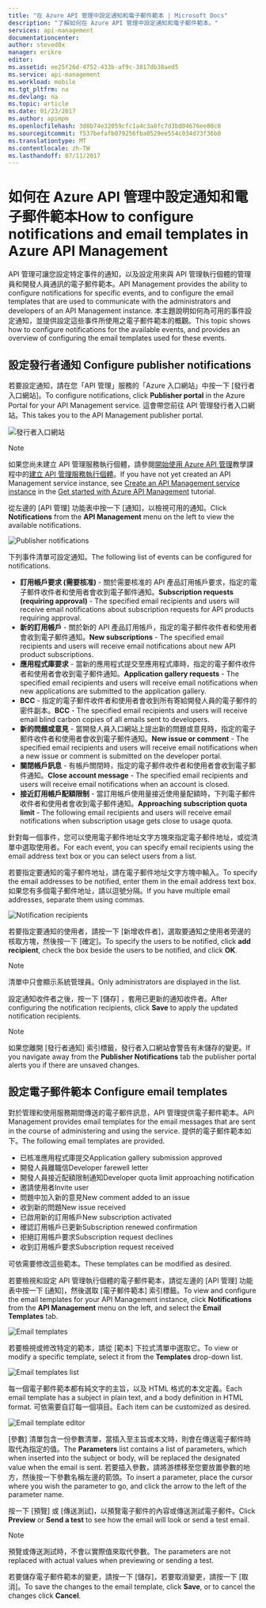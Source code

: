 ```yaml
---
title: "在 Azure API 管理中設定通知和電子郵件範本 | Microsoft Docs"
description: "了解如何在 Azure API 管理中設定通知和電子郵件範本。"
services: api-management
documentationcenter: 
author: steved0x
manager: erikre
editor: 
ms.assetid: ee25f26d-4752-433b-af9c-3817db38aed5
ms.service: api-management
ms.workload: mobile
ms.tgt_pltfrm: na
ms.devlang: na
ms.topic: article
ms.date: 01/23/2017
ms.author: apimpm
ms.openlocfilehash: 3d8b74e32059cfc1a4c3a8fc7d3bd04676ee80c8
ms.sourcegitcommit: f537befafb079256fba0529ee554c034d73f36b0
ms.translationtype: MT
ms.contentlocale: zh-TW
ms.lasthandoff: 07/11/2017
---
```

# <a name="how-to-configure-notifications-and-email-templates-in-azure-api-management"></a><span data-ttu-id="ac50a-103">如何在 Azure API 管理中設定通知和電子郵件範本</span><span class="sxs-lookup"><span data-stu-id="ac50a-103">How to configure notifications and email templates in Azure API Management</span></span>
<span data-ttu-id="ac50a-104">API 管理可讓您設定特定事件的通知，以及設定用來與 API 管理執行個體的管理員和開發人員通訊的電子郵件範本。</span><span class="sxs-lookup"><span data-stu-id="ac50a-104">API Management provides the ability to configure notifications for specific events, and to configure the email templates that are used to communicate with the administrators and developers of an API Management instance.</span></span> <span data-ttu-id="ac50a-105">本主題說明如何為可用的事件設定通知，並提供設定這些事件所使用之電子郵件範本的概觀。</span><span class="sxs-lookup"><span data-stu-id="ac50a-105">This topic shows how to configure notifications for the available events, and provides an overview of configuring the email templates used for these events.</span></span>

## <span data-ttu-id="ac50a-106"><a name="publisher-notifications"> </a>設定發行者通知</span><span class="sxs-lookup"><span data-stu-id="ac50a-106"><a name="publisher-notifications"> </a>Configure publisher notifications</span></span>
<span data-ttu-id="ac50a-107">若要設定通知，請在您「API 管理」服務的「Azure 入口網站」中按一下 [發行者入口網站]。</span><span class="sxs-lookup"><span data-stu-id="ac50a-107">To configure notifications, click **Publisher portal** in the Azure Portal for your API Management service.</span></span> <span data-ttu-id="ac50a-108">這會帶您前往 API 管理發行者入口網站。</span><span class="sxs-lookup"><span data-stu-id="ac50a-108">This takes you to the API Management publisher portal.</span></span>

![發行者入口網站][api-management-management-console]

> [!NOTE] 
> <span data-ttu-id="ac50a-110">如果您尚未建立 API 管理服務執行個體，請參閱[開始使用 Azure API 管理][Get started with Azure API Management]教學課程中的[建立 API 管理服務執行個體][Create an API Management service instance]。</span><span class="sxs-lookup"><span data-stu-id="ac50a-110">If you have not yet created an API Management service instance, see [Create an API Management service instance][Create an API Management service instance] in the [Get started with Azure API Management][Get started with Azure API Management] tutorial.</span></span>

<span data-ttu-id="ac50a-111">從左邊的 [API 管理] 功能表中按一下 [通知]，以檢視可用的通知。</span><span class="sxs-lookup"><span data-stu-id="ac50a-111">Click **Notifications** from the **API Management** menu on the left to view the available notifications.</span></span>

![Publisher notifications][api-management-publisher-notifications]

<span data-ttu-id="ac50a-113">下列事件清單可設定通知。</span><span class="sxs-lookup"><span data-stu-id="ac50a-113">The following list of events can be configured for notifications.</span></span>

* <span data-ttu-id="ac50a-114">**訂用帳戶要求 (需要核准)** - 關於需要核准的 API 產品訂用帳戶要求，指定的電子郵件收件者和使用者會收到電子郵件通知。</span><span class="sxs-lookup"><span data-stu-id="ac50a-114">**Subscription requests (requiring approval)** - The specified email recipients and users will receive email notifications about subscription requests for API products requiring approval.</span></span>
* <span data-ttu-id="ac50a-115">**新的訂用帳戶** - 關於新的 API 產品訂用帳戶，指定的電子郵件收件者和使用者會收到電子郵件通知。</span><span class="sxs-lookup"><span data-stu-id="ac50a-115">**New subscriptions** - The specified email recipients and users will receive email notifications about new API product subscriptions.</span></span>
* <span data-ttu-id="ac50a-116">**應用程式庫要求** - 當新的應用程式提交至應用程式庫時，指定的電子郵件收件者和使用者會收到電子郵件通知。</span><span class="sxs-lookup"><span data-stu-id="ac50a-116">**Application gallery requests** - The specified email recipients and users will receive email notifications when new applications are submitted to the application gallery.</span></span>
* <span data-ttu-id="ac50a-117">**BCC** - 指定的電子郵件收件者和使用者會收到所有寄給開發人員的電子郵件的密件副本。</span><span class="sxs-lookup"><span data-stu-id="ac50a-117">**BCC** - The specified email recipients and users will receive email blind carbon copies of all emails sent to developers.</span></span>
* <span data-ttu-id="ac50a-118">**新的問題或意見** - 當開發人員入口網站上提出新的問題或意見時，指定的電子郵件收件者和使用者會收到電子郵件通知。</span><span class="sxs-lookup"><span data-stu-id="ac50a-118">**New issue or comment** - The specified email recipients and users will receive email notifications when a new issue or comment is submitted on the developer portal.</span></span>
* <span data-ttu-id="ac50a-119">**關閉帳戶訊息** - 有帳戶關閉時，指定的電子郵件收件者和使用者會收到電子郵件通知。</span><span class="sxs-lookup"><span data-stu-id="ac50a-119">**Close account message** - The specified email recipients and users will receive email notifications when an account is closed.</span></span>
* <span data-ttu-id="ac50a-120">**接近訂用帳戶配額限制** - 當訂用帳戶使用量接近使用量配額時，下列電子郵件收件者和使用者會收到電子郵件通知。</span><span class="sxs-lookup"><span data-stu-id="ac50a-120">**Approaching subscription quota limit** - The following email recipients and users will receive email notifications when subscription usage gets close to usage quota.</span></span>

<span data-ttu-id="ac50a-121">針對每一個事件，您可以使用電子郵件地址文字方塊來指定電子郵件地址，或從清單中選取使用者。</span><span class="sxs-lookup"><span data-stu-id="ac50a-121">For each event, you can specify email recipients using the email address text box or you can select users from a list.</span></span>

<span data-ttu-id="ac50a-122">若要指定要通知的電子郵件地址，請在電子郵件地址文字方塊中輸入。</span><span class="sxs-lookup"><span data-stu-id="ac50a-122">To specify the email addresses to be notified, enter them in the email address text box.</span></span> <span data-ttu-id="ac50a-123">如果您有多個電子郵件地址，請以逗號分隔。</span><span class="sxs-lookup"><span data-stu-id="ac50a-123">If you have multiple email addresses, separate them using commas.</span></span>

![Notification recipients][api-management-email-addresses]

<span data-ttu-id="ac50a-125">若要指定要通知的使用者，請按一下 [新增收件者]，選取要通知之使用者旁邊的核取方塊，然後按一下 [確定]。</span><span class="sxs-lookup"><span data-stu-id="ac50a-125">To specify the users to be notified, click **add recipient**, check the box beside the users to be notified, and click **OK**.</span></span>

> [!NOTE] 
> <span data-ttu-id="ac50a-126">清單中只會顯示系統管理員。</span><span class="sxs-lookup"><span data-stu-id="ac50a-126">Only administrators are displayed in the list.</span></span>


<span data-ttu-id="ac50a-127">設定通知收件者之後，按一下 [儲存]  ，套用已更新的通知收件者。</span><span class="sxs-lookup"><span data-stu-id="ac50a-127">After configuring the notification recipients, click **Save** to apply the updated notification recipients.</span></span>

> [!NOTE] 
> <span data-ttu-id="ac50a-128">如果您離開 [發行者通知]  索引標籤，發行者入口網站會警告有未儲存的變更。</span><span class="sxs-lookup"><span data-stu-id="ac50a-128">If you navigate away from the **Publisher Notifications** tab the publisher portal alerts you if there are unsaved changes.</span></span>


## <span data-ttu-id="ac50a-129"><a name="email-templates"> </a>設定電子郵件範本</span><span class="sxs-lookup"><span data-stu-id="ac50a-129"><a name="email-templates"> </a>Configure email templates</span></span>
<span data-ttu-id="ac50a-130">對於管理和使用服務期間傳送的電子郵件訊息，API 管理提供電子郵件範本。</span><span class="sxs-lookup"><span data-stu-id="ac50a-130">API Management provides email templates for the email messages that are sent in the course of administering and using the service.</span></span> <span data-ttu-id="ac50a-131">提供的電子郵件範本如下。</span><span class="sxs-lookup"><span data-stu-id="ac50a-131">The following email templates are provided.</span></span>

* <span data-ttu-id="ac50a-132">已核准應用程式庫提交</span><span class="sxs-lookup"><span data-stu-id="ac50a-132">Application gallery submission approved</span></span>
* <span data-ttu-id="ac50a-133">開發人員離職信</span><span class="sxs-lookup"><span data-stu-id="ac50a-133">Developer farewell letter</span></span>
* <span data-ttu-id="ac50a-134">開發人員接近配額限制通知</span><span class="sxs-lookup"><span data-stu-id="ac50a-134">Developer quota limit approaching notification</span></span>
* <span data-ttu-id="ac50a-135">邀請使用者</span><span class="sxs-lookup"><span data-stu-id="ac50a-135">Invite user</span></span>
* <span data-ttu-id="ac50a-136">問題中加入新的意見</span><span class="sxs-lookup"><span data-stu-id="ac50a-136">New comment added to an issue</span></span>
* <span data-ttu-id="ac50a-137">收到新的問題</span><span class="sxs-lookup"><span data-stu-id="ac50a-137">New issue received</span></span>
* <span data-ttu-id="ac50a-138">已啟用新的訂用帳戶</span><span class="sxs-lookup"><span data-stu-id="ac50a-138">New subscription activated</span></span>
* <span data-ttu-id="ac50a-139">確認訂用帳戶已更新</span><span class="sxs-lookup"><span data-stu-id="ac50a-139">Subscription renewed confirmation</span></span>
* <span data-ttu-id="ac50a-140">拒絕訂用帳戶要求</span><span class="sxs-lookup"><span data-stu-id="ac50a-140">Subscription request declines</span></span>
* <span data-ttu-id="ac50a-141">收到訂用帳戶要求</span><span class="sxs-lookup"><span data-stu-id="ac50a-141">Subscription request received</span></span>

<span data-ttu-id="ac50a-142">可依需要修改這些範本。</span><span class="sxs-lookup"><span data-stu-id="ac50a-142">These templates can be modified as desired.</span></span>

<span data-ttu-id="ac50a-143">若要檢視和設定 API 管理執行個體的電子郵件範本，請從左邊的 [API 管理] 功能表中按一下 [通知]，然後選取 [電子郵件範本] 索引標籤。</span><span class="sxs-lookup"><span data-stu-id="ac50a-143">To view and configure the email templates for your API Management instance, click **Notifications** from the **API Management** menu on the left, and select the **Email Templates** tab.</span></span>

![Email templates][api-management-email-templates]

<span data-ttu-id="ac50a-145">若要檢視或修改特定的範本，請從 [範本]  下拉式清單中選取它。</span><span class="sxs-lookup"><span data-stu-id="ac50a-145">To view or modify a specific template, select it from the **Templates** drop-down list.</span></span>

![Email templates list][api-management-email-templates-list]

<span data-ttu-id="ac50a-147">每一個電子郵件範本都有純文字的主旨，以及 HTML 格式的本文定義。</span><span class="sxs-lookup"><span data-stu-id="ac50a-147">Each email template has a subject in plain text, and a body definition in HTML format.</span></span> <span data-ttu-id="ac50a-148">可依需要自訂每一個項目。</span><span class="sxs-lookup"><span data-stu-id="ac50a-148">Each item can be customized as desired.</span></span>

![Email template editor][api-management-email-template]

<span data-ttu-id="ac50a-150">[參數]  清單包含一份參數清單，當插入至主旨或本文時，則會在傳送電子郵件時取代為指定的值。</span><span class="sxs-lookup"><span data-stu-id="ac50a-150">The **Parameters** list contains a list of parameters, which when inserted into the subject or body, will be replaced the designated value when the email is sent.</span></span> <span data-ttu-id="ac50a-151">若要插入參數，請將游標移至您要放置參數的地方，然後按一下參數名稱左邊的箭頭。</span><span class="sxs-lookup"><span data-stu-id="ac50a-151">To insert a parameter, place the cursor where you wish the parameter to go, and click the arrow to the left of the parameter name.</span></span>

<span data-ttu-id="ac50a-152">按一下 [預覽] 或 [傳送測試]，以預覽電子郵件的內容或傳送測試電子郵件。</span><span class="sxs-lookup"><span data-stu-id="ac50a-152">Click **Preview** or **Send a test** to see how the email will look or send a test email.</span></span>

> [!NOTE] 
> <span data-ttu-id="ac50a-153">預覽或傳送測試時，不會以實際值來取代參數。</span><span class="sxs-lookup"><span data-stu-id="ac50a-153">The parameters are not replaced with actual values when previewing or sending a test.</span></span>

<span data-ttu-id="ac50a-154">若要儲存電子郵件範本的變更，請按一下 [儲存]，若要取消變更，請按一下 [取消]。</span><span class="sxs-lookup"><span data-stu-id="ac50a-154">To save the changes to the email template, click **Save**, or to cancel the changes click **Cancel**.</span></span>
 

[api-management-management-console]: ./media/api-management-howto-configure-notifications/api-management-management-console.png
[api-management-publisher-notifications]: ./media/api-management-howto-configure-notifications/api-management-publisher-notifications.png
[api-management-email-addresses]: ./media/api-management-howto-configure-notifications/api-management-email-addresses.png


[api-management-email-templates]: ./media/api-management-howto-configure-notifications/api-management-email-templates.png
[api-management-email-templates-list]: ./media/api-management-howto-configure-notifications/api-management-email-templates-list.png
[api-management-email-template]: ./media/api-management-howto-configure-notifications/api-management-email-template.png


[Configure publisher notifications]: #publisher-notifications
[Configure email templates]: #email-templates

[How to create and use groups]: api-management-howto-create-groups.md
[How to associate groups with developers]: api-management-howto-create-groups.md#associate-group-developer

[Get started with Azure API Management]: api-management-get-started.md
[Create an API Management service instance]: api-management-get-started.md#create-service-instance
